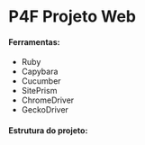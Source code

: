 # P4F Projeto Web

#### Ferramentas:

- Ruby
- Capybara 
- Cucumber
- SitePrism
- ChromeDriver
- GeckoDriver

#### Estrutura do projeto: